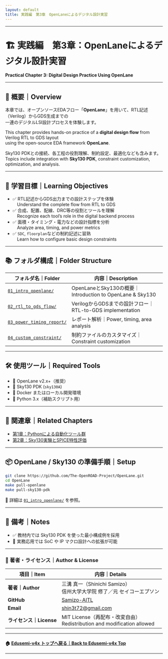 ```yaml
---
layout: default
title: 実践編　第3章　OpenLaneによるデジタル設計実習
---
```


---

# 🏗️ 実践編　第3章：OpenLaneによるデジタル設計実習  
**Practical Chapter 3: Digital Design Practice Using OpenLane**

---

## 📘 概要｜Overview

本章では、オープンソースEDAフロー「**OpenLane**」を用いて、RTL記述（Verilog）からGDS生成までの  
一連のデジタルLSI設計プロセスを体験します。  

This chapter provides hands-on practice of a **digital design flow** from Verilog RTL to GDS layout  
using the open-source EDA framework **OpenLane**.

Sky130 PDKとの接続、各工程の役割理解、制約設定、最適化なども含みます。  
Topics include integration with **Sky130 PDK**, constraint customization, optimization, and analysis.

---

## 🎯 学習目標｜Learning Objectives

- ✅ RTL記述からGDS出力までの設計ステップを体験  
 Understand the complete flow from RTL to GDS  
- ✅ 合成、配置、配線、DRC等の役割とツールを理解  
 Recognize each tool’s role in the digital backend process  
- ✅ 面積・タイミング・電力などの設計指標を分析  
 Analyze area, timing, and power metrics  
- ✅ `SDC`, `floorplan`などの制約記述に習熟  
 Learn how to configure basic design constraints

---

## 📚 フォルダ構成｜Folder Structure

| フォルダ名｜Folder | 内容｜Description |
|---------------------|-----------------------------------------------|
| [`01_intro_openlane/`](01_intro_openlane/README.md) | OpenLaneとSky130の概要｜Introduction to OpenLane & Sky130 |
| [`02_rtl_to_gds_flow/`](02_rtl_to_gds_flow/README.md) | VerilogからGDSまでの設計フロー｜RTL-to-GDS implementation |
| [`03_power_timing_report/`](03_power_timing_report/README.md) | レポート解析｜Power, timing, area analysis |
| [`04_custom_constraint/`](04_custom_constraint/README.md) | 制約ファイルのカスタマイズ｜Constraint customization |

---

## 🛠️ 使用ツール｜Required Tools

- 🧩 OpenLane v2.x+（推奨）  
- 🧩 Sky130 PDK (`sky130A`)  
- 🐳 Docker またはローカル開発環境  
- 🐍 Python 3.x（補助スクリプト用）

---

## 🔗 関連章｜Related Chapters

- [第1章：Pythonによる自動化ツール群](../e_chapter1_python_automation_tools/README.md)  
- [第2章：Sky130実験とSPICE特性評価](../e_chapter2_sky130_experiments/README.md)

---

## 📦 OpenLane / Sky130 の準備手順｜Setup

```bash
git clone https://github.com/The-OpenROAD-Project/OpenLane.git
cd OpenLane
make pull-openlane
make pull-sky130-pdk
```

🔎 詳細は [`01_intro_openlane/`](01_intro_openlane/README.md) を参照。

---

## 📝 備考｜Notes

- ✅ 教材内では Sky130 PDK を使った最小構成例を採用  
- 🔁 実務応用では SoC や IP マクロ設計への拡張が可能  

---

### 👤 著者・ライセンス｜Author & License

| 項目｜Item | 内容｜Details |
|------------|----------------------------|
| **著者｜Author** | 三溝 真一（Shinichi Samizo）<br>信州大学大学院 修了／元 セイコーエプソン |
| **GitHub** | [Samizo-AITL](https://github.com/Samizo-AITL) |
| **Email** | [shin3t72@gmail.com](mailto:shin3t72@gmail.com) |
| **ライセンス｜License** | MIT License（再配布・改変自由）<br>Redistribution and modification allowed |

---

#### 🏠 [Edusemi-v4x トップへ戻る｜Back to Edusemi-v4x Top](../README.md)

---
